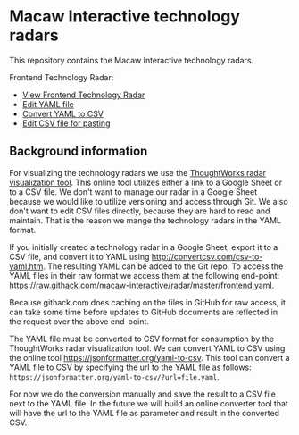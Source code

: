 # Macaw Interactive technology radars

This repository contains the Macaw Interactive technology radars.

Frontend Technology Radar:
- [View Frontend Technology Radar](https://radar.thoughtworks.com/?sheetId=https%3A%2F%2Fraw.githack.com%2Fmacaw-interactive%2Fradar%2Fmaster%2Ffrontend.csv)
- [Edit YAML file](https://github.com/macaw-interactive/radar/edit/master/frontend.yaml)
- [Convert YAML to CSV](https://jsonformatter.org/yaml-to-csv/?url=https://raw.githack.com/macaw-interactive/radar/master/frontend.yaml)
- [Edit CSV file for pasting](https://github.com/macaw-interactive/radar/edit/master/frontend.csv)

## Background information

For visualizing the technology radars we use the [ThoughtWorks radar visualization tool](https://www.thoughtworks.com/radar/how-to-byor).
This online tool utilizes either a link to a Google Sheet or to a CSV file. We don't want to manage our radar in a Google Sheet 
because we would like to utilize versioning and access through Git. We also don't want to edit CSV files directly, because they are
hard to read and maintain. That is the reason we mange the technology radars in the YAML format.

If you initially created a technology radar in a Google Sheet, export it to a CSV file, and convert it to YAML using http://convertcsv.com/csv-to-yaml.htm. The resulting YAML can be added to the Git repo. To access the YAML files in their 
raw format we access them at the following end-point: https://raw.githack.com/macaw-interactive/radar/master/frontend.yaml.

Because githack.com does caching on the files in GitHub for raw access, it can take some time before updates to GitHub documents are
reflected in the request over the above end-point.

The YAML file must be converted to CSV format for consumption by the ThoughtWorks radar visualization tool. We can convert YAML to 
CSV using the online tool https://jsonformatter.org/yaml-to-csv. This tool can convert a YAML file to CSV by specifying the url to the
YAML file as follows: ```https://jsonformatter.org/yaml-to-csv/?url=file.yaml```.

For now we do the conversion manually and save the result to a CSV file next to the YAML file. In the future we will build an online
converter tool that will have the url to the YAML file as parameter and result in the converted CSV.
